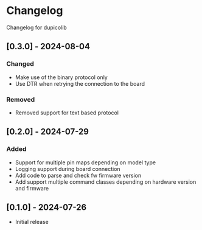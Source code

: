 # Changelog
Changelog for dupicolib

## [0.3.0] - 2024-08-04
### Changed
- Make use of the binary protocol only
- Use DTR when retrying the connection to the board

### Removed
- Removed support for text based protocol

## [0.2.0] - 2024-07-29

### Added
- Support for multiple pin maps depending on model type
- Logging support during board connection
- Add code to parse and check fw firmware version
- Add support multiple command classes depending on hardware version and firmware

## [0.1.0] - 2024-07-26

- Initial release
